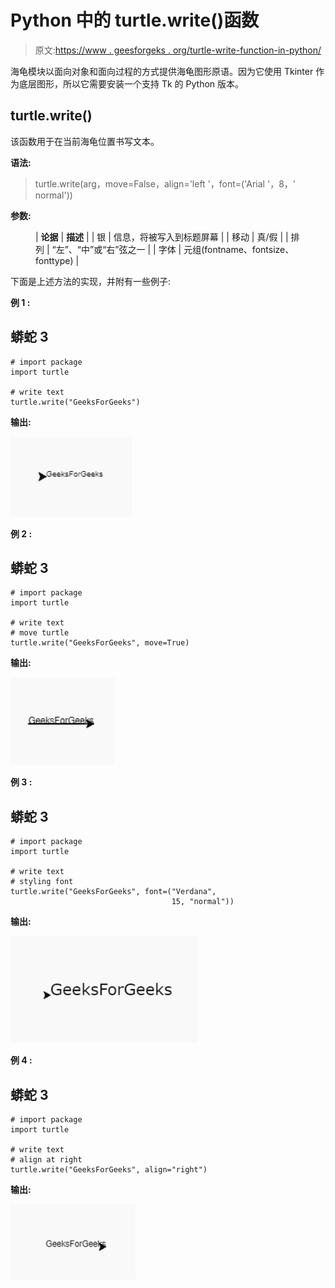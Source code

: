 # Python 中的 turtle.write()函数

> 原文:[https://www . geesforgeks . org/turtle-write-function-in-python/](https://www.geeksforgeeks.org/turtle-write-function-in-python/)

海龟模块以面向对象和面向过程的方式提供海龟图形原语。因为它使用 Tkinter 作为底层图形，所以它需要安装一个支持 Tk 的 Python 版本。

## turtle.write()

该函数用于在当前海龟位置书写文本。

**语法:**

> turtle.write(arg，move=False，align='left '，font=('Arial '，8，' normal'))

**参数:**

<figure class="table">

| **论据** | **描述** |
| 银 | 信息，将被写入到标题屏幕 |
| 移动 | 真/假 |
| 排列 | “左”、“中”或“右”弦之一 |
| 字体 | 元组(fontname、fontsize、fonttype) |

</figure>

下面是上述方法的实现，并附有一些例子:

**例 1 :**

## 蟒蛇 3

```
# import package
import turtle

# write text
turtle.write("GeeksForGeeks")
```

**输出:**

![](img/74e5e014cbab7fc423e33dfdc74337fc.png)

**例 2 :**

## 蟒蛇 3

```
# import package
import turtle

# write text
# move turtle
turtle.write("GeeksForGeeks", move=True)
```

**输出:**

![](img/7d24f7f55b68798610e3f07fb6100daa.png)

**例 3 :**

## 蟒蛇 3

```
# import package
import turtle

# write text
# styling font
turtle.write("GeeksForGeeks", font=("Verdana",
                                    15, "normal"))
```

**输出:**

![](img/439c54a055138d968770a109643ed0e3.png)

**例 4 :**

## 蟒蛇 3

```
# import package
import turtle

# write text
# align at right
turtle.write("GeeksForGeeks", align="right")
```

**输出:**

![](img/64a40808f1e2c11f904e0287497ccb26.png)
